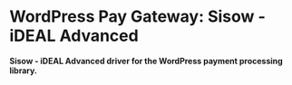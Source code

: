 # WordPress Pay Gateway: Sisow - iDEAL Advanced

**Sisow - iDEAL Advanced driver for the WordPress payment processing library.**

